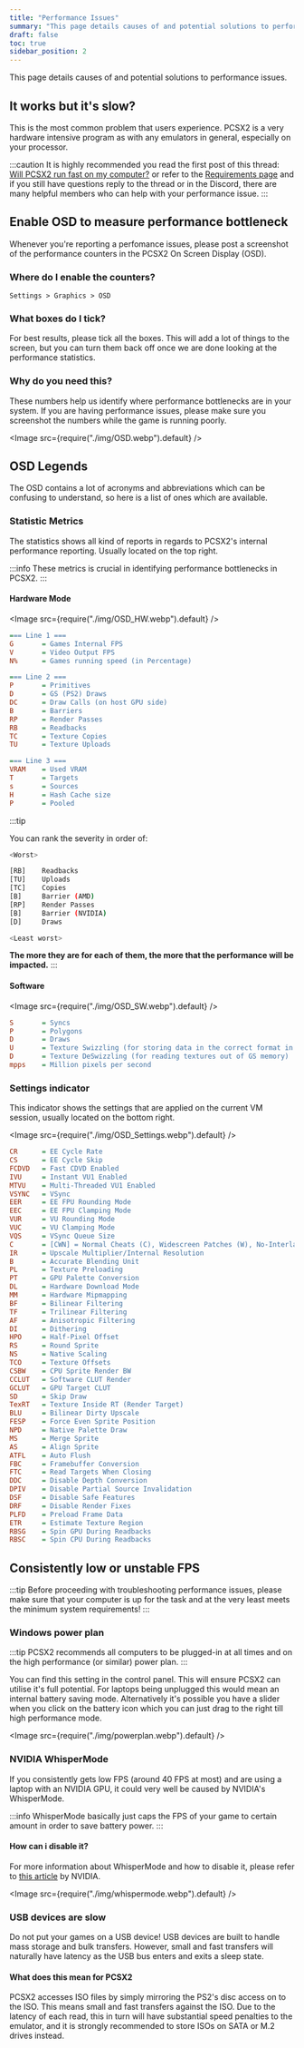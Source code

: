```yaml
---
title: "Performance Issues"
summary: "This page details causes of and potential solutions to performance issues."
draft: false
toc: true
sidebar_position: 2
---
```


This page details causes of and potential solutions to performance issues.

## It works but it's slow?

This is the most common problem that users experience. PCSX2 is a very hardware intensive program as with any emulators in general, especially on your processor.

:::caution
It is highly recommended you read the first post of this thread: [Will PCSX2 run fast on my computer?](https://forums.pcsx2.net/Thread-Sticky-Will-PCSX2-run-fast-on-my-computer) or refer to the [Requirements page](../setup/requirements.md) and if you still have questions reply to the thread or in the Discord, there are many helpful members who can help with your performance issue.
:::

## Enable OSD to measure performance bottleneck

Whenever you're reporting a perfomance issues, please post a screenshot of the performance counters in the PCSX2 On Screen Display (OSD).

### Where do I enable the counters?

`Settings > Graphics > OSD`

### What boxes do I tick?

For best results, please tick all the boxes. This will add a lot of things to the screen, but you can turn them back off once we are done looking at the performance statistics.

### Why do you need this?

These numbers help us identify where performance bottlenecks are in your system. If you are having performance issues, please make sure you screenshot the numbers while the game is running poorly.

<Image src={require("./img/OSD.webp").default} />

## OSD Legends

The OSD contains a lot of acronyms and abbreviations which can be confusing to understand, so here is a list of ones which are available.

### Statistic Metrics

The statistics shows all kind of reports in regards to PCSX2's internal performance reporting. Usually located on the top right.

:::info
These metrics is crucial in identifying performance bottlenecks in PCSX2.
:::

#### Hardware Mode

<Image src={require("./img/OSD_HW.webp").default} />

```ini
=== Line 1 ===
G       = Games Internal FPS
V       = Video Output FPS
N%      = Games running speed (in Percentage)

=== Line 2 ===
P       = Primitives
D       = GS (PS2) Draws
DC      = Draw Calls (on host GPU side)
B       = Barriers
RP      = Render Passes
RB      = Readbacks
TC      = Texture Copies
TU      = Texture Uploads

=== Line 3 ===
VRAM    = Used VRAM
T       = Targets
s       = Sources
H       = Hash Cache size
P       = Pooled
```

:::tip

You can rank the severity in order of:

```sh
<Worst>

[RB]    Readbacks
[TU]    Uploads
[TC]    Copies
[B]     Barrier (AMD)
[RP]    Render Passes
[B]     Barrier (NVIDIA)
[D]     Draws

<Least worst>
```

**The more they are for each of them, the more that the performance will be impacted.**
:::

#### Software

<Image src={require("./img/OSD_SW.webp").default} />

```ini
S       = Syncs
P       = Polygons
D       = Draws
U       = Texture Swizzling (for storing data in the correct format in GS memory)
D       = Texture DeSwizzling (for reading textures out of GS memory)
mpps    = Million pixels per second
```

### Settings indicator

This indicator shows the settings that are applied on the current VM session, usually located on the bottom right.

<Image src={require("./img/OSD_Settings.webp").default} />

```ini
CR      = EE Cycle Rate
CS      = EE Cycle Skip
FCDVD   = Fast CDVD Enabled
IVU     = Instant VU1 Enabled
MTVU    = Multi-Threaded VU1 Enabled
VSYNC   = VSync
EER     = EE FPU Rounding Mode
EEC     = EE FPU Clamping Mode
VUR     = VU Rounding Mode
VUC     = VU Clamping Mode
VQS     = VSync Queue Size
C       = [CWN] = Normal Cheats (C), Widescreen Patches (W), No-Interlace Patches (N)
IR      = Upscale Multiplier/Internal Resolution
B       = Accurate Blending Unit
PL      = Texture Preloading
PT      = GPU Palette Conversion
DL      = Hardware Download Mode
MM      = Hardware Mipmapping
BF      = Bilinear Filtering
TF      = Trilinear Filtering
AF      = Anisotropic Filtering
DI      = Dithering
HPO     = Half-Pixel Offset
RS      = Round Sprite
NS      = Native Scaling
TCO     = Texture Offsets
CSBW    = CPU Sprite Render BW
CCLUT   = Software CLUT Render
GCLUT   = GPU Target CLUT
SD      = Skip Draw
TexRT   = Texture Inside RT (Render Target)
BLU     = Bilinear Dirty Upscale
FESP    = Force Even Sprite Position
NPD     = Native Palette Draw
MS      = Merge Sprite
AS      = Align Sprite
ATFL    = Auto Flush
FBC     = Framebuffer Conversion
FTC     = Read Targets When Closing
DDC     = Disable Depth Conversion
DPIV    = Disable Partial Source Invalidation
DSF     = Disable Safe Features
DRF     = Disable Render Fixes
PLFD    = Preload Frame Data
ETR     = Estimate Texture Region
RBSG    = Spin GPU During Readbacks
RBSC    = Spin CPU During Readbacks
```

## Consistently low or unstable FPS

:::tip
Before proceeding with troubleshooting performance issues, please make sure that your computer is up for the task and at the very least meets the minimum system requirements!
:::

### Windows power plan

:::tip
PCSX2 recommends all computers to be plugged-in at all times and on the high performance (or similar) power plan.
:::

You can find this setting in the control panel. This will ensure PCSX2 can utilise it's full potential. For laptops being unplugged this would mean an internal battery saving mode. Alternatively it's possible you have a slider when you click on the battery icon which you can just drag to the right till high performance mode.

<Image src={require("./img/powerplan.webp").default} />

### NVIDIA WhisperMode

If you consistently gets low FPS (around 40 FPS at most) and are using a laptop with an NVIDIA GPU, it could very well be caused by NVIDIA's WhisperMode.

:::info
WhisperMode basically just caps the FPS of your game to certain amount in order to save battery power.
:::

#### How can i disable it?

For more information about WhisperMode and how to disable it, please refer to [this article](https://www.nvidia.com/en-us/geforce/news/nvidia-geforce-gtx-whispermode-for-laptops/) by NVIDIA.

<Image src={require("./img/whispermode.webp").default} />

### USB devices are slow

Do not put your games on a USB device! USB devices are built to handle mass storage and bulk transfers. However, small and fast transfers will naturally have latency as the USB bus enters and exits a sleep state.

#### What does this mean for PCSX2

PCSX2 accesses ISO files by simply mirroring the PS2's disc access on to the ISO. This means small and fast transfers against the ISO. Due to the latency of each read, this in turn will have substantial speed penalties to the emulator, and it is strongly recommended to store ISOs on SATA or M.2 drives instead.
